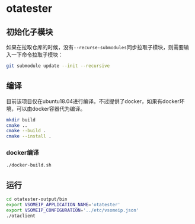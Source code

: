# otatester

## 初始化子模块

如果在拉取仓库的时候，没有`--recurse-submodules`同步拉取子模块，则需要输入一下命令拉取子模块：

```bash
git submodule update --init --recursive
```

## 编译

目前该项目仅在ubuntu18.04进行编译。不过提供了docker，如果有docker环境，可以由docker容器代为编译。

```bash
mkdir build
cmake ..
cmake --build .
cmake --install .
```

### docker编译

```bash
./docker-build.sh
```

## 运行

```bash
cd otatester-output/bin
export VSOMEIP_APPLICATION_NAME='otatester'
export VSOMEIP_CONFIGURATION='../etc/vsomeip.json'
./otaclient
```
